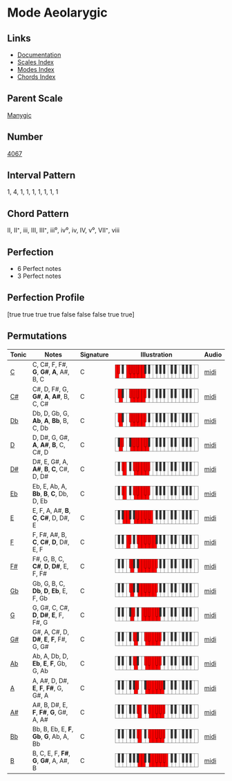 # Mode Aeolarygic

## Links

- [Documentation](index.md)
- [Scales Index](Scales.md)
- [Modes Index](Modes.md)
- [Chords Index](Chords.md)

## Parent Scale

[Manygic](ScaleManygic.md)

## Number

[4067](https://ianring.com/musictheory/scales/4067)

## Interval Pattern

1, 4, 1, 1, 1, 1, 1, 1, 1

## Chord Pattern

II, II⁺, iii, III, III⁺, iii⁰, iv⁰, iv, IV, v⁰, VII⁺, viii

## Perfection

- 6 Perfect notes
- 3 Perfect notes

## Perfection Profile

[true true true true false false false true true]

## Permutations

| Tonic | Notes | Signature | Illustration | Audio |
|-------|-------|-----------|--------------|-------|
| [C](ModeCNaturalAeolarygic.md) | C, C#, F, F#, **G**, **G#**, **A**, A#, B, C | C | ![CNaturalAeolarygic](ModeCNaturalAeolarygic.png) | [midi](https://github.com/edipermadi/music/blob/main/docs/ModeCNaturalAeolarygic.mid?raw=true) |
| [C#](ModeCSharpAeolarygic.md) | C#, D, F#, G, **G#**, **A**, **A#**, B, C, C# | C | ![CSharpAeolarygic](ModeCSharpAeolarygic.png) | [midi](https://github.com/edipermadi/music/blob/main/docs/ModeCSharpAeolarygic.mid?raw=true) |
| [Db](ModeDFlatAeolarygic.md) | Db, D, Gb, G, **Ab**, **A**, **Bb**, B, C, Db | C | ![DFlatAeolarygic](ModeDFlatAeolarygic.png) | [midi](https://github.com/edipermadi/music/blob/main/docs/ModeDFlatAeolarygic.mid?raw=true) |
| [D](ModeDNaturalAeolarygic.md) | D, D#, G, G#, **A**, **A#**, **B**, C, C#, D | C | ![DNaturalAeolarygic](ModeDNaturalAeolarygic.png) | [midi](https://github.com/edipermadi/music/blob/main/docs/ModeDNaturalAeolarygic.mid?raw=true) |
| [D#](ModeDSharpAeolarygic.md) | D#, E, G#, A, **A#**, **B**, **C**, C#, D, D# | C | ![DSharpAeolarygic](ModeDSharpAeolarygic.png) | [midi](https://github.com/edipermadi/music/blob/main/docs/ModeDSharpAeolarygic.mid?raw=true) |
| [Eb](ModeEFlatAeolarygic.md) | Eb, E, Ab, A, **Bb**, **B**, **C**, Db, D, Eb | C | ![EFlatAeolarygic](ModeEFlatAeolarygic.png) | [midi](https://github.com/edipermadi/music/blob/main/docs/ModeEFlatAeolarygic.mid?raw=true) |
| [E](ModeENaturalAeolarygic.md) | E, F, A, A#, **B**, **C**, **C#**, D, D#, E | C | ![ENaturalAeolarygic](ModeENaturalAeolarygic.png) | [midi](https://github.com/edipermadi/music/blob/main/docs/ModeENaturalAeolarygic.mid?raw=true) |
| [F](ModeFNaturalAeolarygic.md) | F, F#, A#, B, **C**, **C#**, **D**, D#, E, F | C | ![FNaturalAeolarygic](ModeFNaturalAeolarygic.png) | [midi](https://github.com/edipermadi/music/blob/main/docs/ModeFNaturalAeolarygic.mid?raw=true) |
| [F#](ModeFSharpAeolarygic.md) | F#, G, B, C, **C#**, **D**, **D#**, E, F, F# | C | ![FSharpAeolarygic](ModeFSharpAeolarygic.png) | [midi](https://github.com/edipermadi/music/blob/main/docs/ModeFSharpAeolarygic.mid?raw=true) |
| [Gb](ModeGFlatAeolarygic.md) | Gb, G, B, C, **Db**, **D**, **Eb**, E, F, Gb | C | ![GFlatAeolarygic](ModeGFlatAeolarygic.png) | [midi](https://github.com/edipermadi/music/blob/main/docs/ModeGFlatAeolarygic.mid?raw=true) |
| [G](ModeGNaturalAeolarygic.md) | G, G#, C, C#, **D**, **D#**, **E**, F, F#, G | C | ![GNaturalAeolarygic](ModeGNaturalAeolarygic.png) | [midi](https://github.com/edipermadi/music/blob/main/docs/ModeGNaturalAeolarygic.mid?raw=true) |
| [G#](ModeGSharpAeolarygic.md) | G#, A, C#, D, **D#**, **E**, **F**, F#, G, G# | C | ![GSharpAeolarygic](ModeGSharpAeolarygic.png) | [midi](https://github.com/edipermadi/music/blob/main/docs/ModeGSharpAeolarygic.mid?raw=true) |
| [Ab](ModeAFlatAeolarygic.md) | Ab, A, Db, D, **Eb**, **E**, **F**, Gb, G, Ab | C | ![AFlatAeolarygic](ModeAFlatAeolarygic.png) | [midi](https://github.com/edipermadi/music/blob/main/docs/ModeAFlatAeolarygic.mid?raw=true) |
| [A](ModeANaturalAeolarygic.md) | A, A#, D, D#, **E**, **F**, **F#**, G, G#, A | C | ![ANaturalAeolarygic](ModeANaturalAeolarygic.png) | [midi](https://github.com/edipermadi/music/blob/main/docs/ModeANaturalAeolarygic.mid?raw=true) |
| [A#](ModeASharpAeolarygic.md) | A#, B, D#, E, **F**, **F#**, **G**, G#, A, A# | C | ![ASharpAeolarygic](ModeASharpAeolarygic.png) | [midi](https://github.com/edipermadi/music/blob/main/docs/ModeASharpAeolarygic.mid?raw=true) |
| [Bb](ModeBFlatAeolarygic.md) | Bb, B, Eb, E, **F**, **Gb**, **G**, Ab, A, Bb | C | ![BFlatAeolarygic](ModeBFlatAeolarygic.png) | [midi](https://github.com/edipermadi/music/blob/main/docs/ModeBFlatAeolarygic.mid?raw=true) |
| [B](ModeBNaturalAeolarygic.md) | B, C, E, F, **F#**, **G**, **G#**, A, A#, B | C | ![BNaturalAeolarygic](ModeBNaturalAeolarygic.png) | [midi](https://github.com/edipermadi/music/blob/main/docs/ModeBNaturalAeolarygic.mid?raw=true) |

